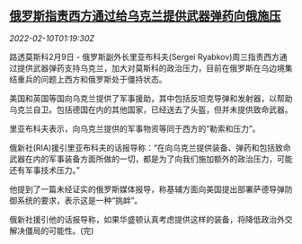 <!--1644456663000-->
[俄罗斯指责西方通过给乌克兰提供武器弹药向俄施压](https://cn.reuters.com/article/russia-accusing-west-pressure-0209-wedn-idCNKBS2KF04F)
------

<div><i>2022-02-10T01:19:30Z</i></div><p>路透莫斯科2月9日 - 俄罗斯副外长里亚布科夫(Sergei Ryabkov)周三指责西方通过提供武器弹药支持乌克兰，加大对莫斯科的政治压力，目前在俄罗斯在乌边境集结重兵的问题上西方和俄罗斯处于僵持状态。</p><p>美国和英国等国向乌克兰提供了军事援助，其中包括反坦克导弹和发射器，以帮助乌克兰自卫。包括德国在内的其他国家，已经送去了头盔，但并未提供致命武器。</p><p>里亚布科夫表示，向乌克兰提供的军事物资等同于西方的“勒索和压力”。</p><p>俄新社(RIA)援引里亚布科夫的话报导称：“在向乌克兰提供装备、弹药和包括致命武器在内的军事装备方面所做的一切，都是为了向我们施加额外的政治压力，可能还有军事技术压力。”</p><p>他提到了一篇未经证实的俄罗斯媒体报导，称基辅方面向美国提出部署萨德导弹防御系统的要求，表示这是一种“挑衅”。</p><p>俄新社援引他的话报导称，如果华盛顿认真考虑提供这样的装备，将降低政治外交解决僵局的可能性。(完)</p>
